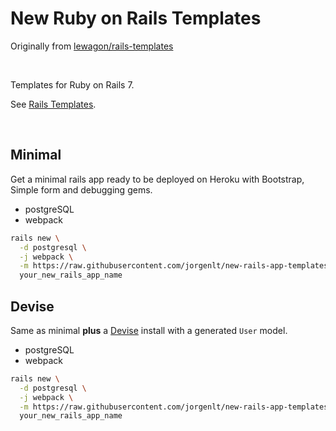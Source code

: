 # New Ruby on Rails Templates
Originally from [lewagon/rails-templates](https://github.com/lewagon/rails-templates)

</br>

Templates for Ruby on Rails 7.

See [Rails Templates](http://guides.rubyonrails.org/rails_application_templates.html).

</br>

## Minimal

Get a minimal rails app ready to be deployed on Heroku with Bootstrap, Simple form and debugging gems.
- postgreSQL
- webpack

```bash
rails new \
  -d postgresql \
  -j webpack \
  -m https://raw.githubusercontent.com/jorgenlt/new-rails-app-templates/master/minimal.rb \
  your_new_rails_app_name
```

## Devise

Same as minimal **plus** a [Devise](https://github.com/heartcombo/devise) install with a generated `User` model.
- postgreSQL
- webpack

```bash
rails new \
  -d postgresql \
  -j webpack \
  -m https://raw.githubusercontent.com/jorgenlt/new-rails-app-templates/master/devise.rb \
  your_new_rails_app_name
```
